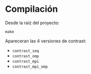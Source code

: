 # Compilación

Desde la raíz del proyecto:

    make

Apareceran las 4 versiones de contrast:
- `contrast_seq`
- `contrast_omp`
- `contrast_mpi`
- `contrast_mpi_omp`
